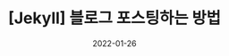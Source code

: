 ---
# 포스트의 제목을 큰 따옴표로 적어 준다. 이 titile을 적어주지 않으면 .md 파일 이름으로 적어주었던 title 부분이 제목으로 업로드 된다.
title:  "[Jekyll] 블로그 포스팅하는 방법"
# 포스트 목록에서 보여지는 블로그 소개 글로 들어간다.
excerpt: "md 파일에 마크다운 문법으로 작성하여 Github 원격 저장소에 업로드 해보자. 에디터는 Visual Studio code 사용! 로컬 서버에서 확인도 해보자. "

categories:
  - Blog
tags:
  - [Blog, jekyll, Github, Git]

toc: true
toc_sticky: true

date: 2022-01-26
last_modified_at: 2022-01-26
---